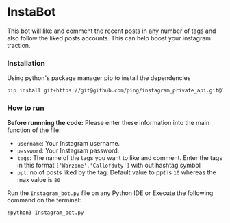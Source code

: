 # InstaBot

This bot will like and comment the recent posts in any number of tags and also follow the liked posts accounts. This can help boost your instagram traction.

### Installation
Using python's package manager pip to install the dependencies
``` sh
pip install git+https://git@github.com/ping/instagram_private_api.git@1.6.0
```
### How to run 

**Before runnning the code:** Please enter these information into the main function of the file:
- ```username```: Your Instagram username.
- ```password```: Your Instagram password.
- ```tags```: The name of the tags you want to like and comment. Enter the tags in this format ```['Warzone','Callofduty']``` with out hashtag symbol
- ```ppt```: no of posts liked by the tag. Default value to ppt is ```10``` whereas the max value is ```80```

Run the ```Instagram_bot.py``` file on any Python IDE or Execute the following command on the terminal:

``` sh
!python3 Instagram_bot.py 
```